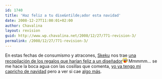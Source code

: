 ```yaml
---
id: 1740
title: 'Haz feliz a tu dise&ntilde;ador esta navidad'
date: 2008-12-27T11:00:01+02:00
author: Chavalina
layout: revision
guid: http://www.wp.chavalina.net/2008/12/27/771-revision-3/
permalink: /2008/12/27/771-revision-3/
---
```

En estas fechas de consumismo y atracones, <a href="http://www.criteriondg.info/wordpress/" target="_blank">Skeku</a> nos trae <a href="http://www.criteriondg.info/wordpress/archives/2006/12/10/haz-feliz-a-tu-disenador-esta-navidad/" target="_blank">una recopilaci&oacute;n de los regalos que har&iacute;an feliz a un dise&ntilde;ador</a>![emo](/imagenes/emoticonos/ojosaltones.gif) Mmmmm… se me hace la boca agua con las cosillas que comenta, <a href="http://chavalina.net/comentar.php?idpost=767" target="_blank">yo ya tengo mi capricho de navidad</a> pero a ver si cae <a href="http://www.alternate.es/html/productDetails.html?artno=V4LU09" target="_blank">algo más</a>.
